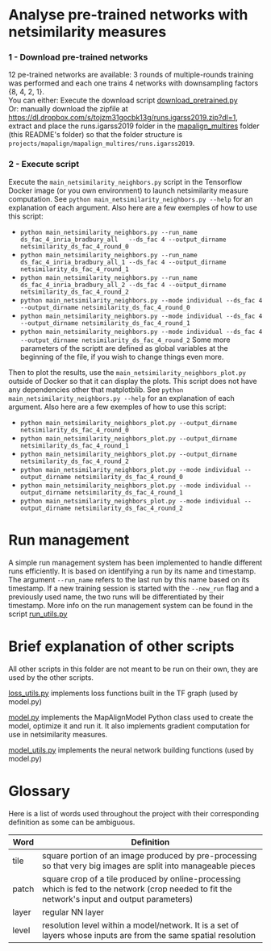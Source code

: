 # Analyse pre-trained networks with netsimilarity measures

### 1 - Download pre-trained networks
12 pe-trained networks are available: 3 rounds of multiple-rounds training was performed and each one trains 4 networks with downsampling factors {8, 4, 2, 1}.\
You can either: Execute the download script [download_pretrained.py](download_pretrained.py)\
Or: manually download the zipfile at https://dl.dropbox.com/s/tojzm31gocbk13g/runs.igarss2019.zip?dl=1,
extract and place the runs.igarss2019 folder in the [mapalign_multires](../mapalign_multires) folder (this README's folder)
so that the folder structure is ```projects/mapalign/mapalign_multires/runs.igarss2019```.

### 2 - Execute script
Execute the ```main_netsimilarity_neighbors.py``` script in the Tensorflow Docker image (or you own environment) to launch netsimilarity measure computation.
See ```python main_netsimilarity_neighbors.py --help``` for an explanation of each argument. Also here are a few exemples of how to use this script:
- ```python main_netsimilarity_neighbors.py --run_name ds_fac_4_inria_bradbury_all   --ds_fac 4 --output_dirname netsimilarity_ds_fac_4_round_0```
- ```python main_netsimilarity_neighbors.py --run_name ds_fac_4_inria_bradbury_all_1 --ds_fac 4 --output_dirname netsimilarity_ds_fac_4_round_1```
- ```python main_netsimilarity_neighbors.py --run_name ds_fac_4_inria_bradbury_all_2 --ds_fac 4 --output_dirname netsimilarity_ds_fac_4_round_2```
- ```python main_netsimilarity_neighbors.py --mode individual --ds_fac 4 --output_dirname netsimilarity_ds_fac_4_round_0```
- ```python main_netsimilarity_neighbors.py --mode individual --ds_fac 4 --output_dirname netsimilarity_ds_fac_4_round_1```
- ```python main_netsimilarity_neighbors.py --mode individual --ds_fac 4 --output_dirname netsimilarity_ds_fac_4_round_2```
Some more parameters of the scriptt are defined as global variables at the beginning of the file, if you wish to change things even more.

Then to plot the results, use the ```main_netsimilarity_neighbors_plot.py``` outside of Docker so that it can display the plots. This script does not have any dependencies other that matplotblib.
See ```python main_netsimilarity_neighbors.py --help``` for an explanation of each argument. Also here are a few exemples of how to use this script:
- ```python main_netsimilarity_neighbors_plot.py --output_dirname netsimilarity_ds_fac_4_round_0```
- ```python main_netsimilarity_neighbors_plot.py --output_dirname netsimilarity_ds_fac_4_round_1```
- ```python main_netsimilarity_neighbors_plot.py --output_dirname netsimilarity_ds_fac_4_round_2```
- ```python main_netsimilarity_neighbors_plot.py --mode individual --output_dirname netsimilarity_ds_fac_4_round_0```
- ```python main_netsimilarity_neighbors_plot.py --mode individual --output_dirname netsimilarity_ds_fac_4_round_1```
- ```python main_netsimilarity_neighbors_plot.py --mode individual --output_dirname netsimilarity_ds_fac_4_round_2```

# Run management

A simple run management system has been implemented to handle different runs efficiently.
It is based on identifying a run by its name and timestamp. The argument ```--run_name``` refers to the last run by this name based on its timestamp.
If a new training session is started with the ```--new_run``` flag and a previously used name, the two runs will be differentiated by their timestamp.
More info on the run management system can be found in the script [run_utils.py](../../utils/run_utils.py)

# Brief explanation of other scripts

All other scripts in this folder are not meant to be run on their own, they are used by the other scripts.

[loss_utils.py](loss_utils.py) implements loss functions built in the TF graph (used by model.py)

[model.py](model.py) implements the MapAlignModel Python class used to create the model, optimize it and run it. It also implements gradient computation for use in netsimilarity measures.

[model_utils.py](model_utils.py) implements the neural network building functions (used by model.py)

# Glossary

Here is a list of words used throughout the project with their corresponding definition as some can be ambiguous.

| Word | Definition |
| ------ | ---------- |
| tile    | square portion of an image produced by pre-processing so that very big images are split into manageable pieces     |
| patch   | square crop of a tile produced by online-processing which is fed to the network (crop needed to fit the network's input and output parameters)    |
| layer   | regular NN layer    |
| level   | resolution level within a model/network. It is a set of layers whose inputs are from the same spatial resolution     |
